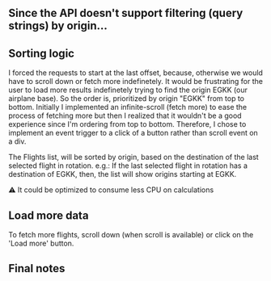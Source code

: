 ## Since the API doesn't support filtering (query strings) by origin...

## Sorting logic

I forced the requests to start at the last offset, because, otherwise we would have to scroll down or fetch more indefinetely.
It would be frustrating for the user to load more results indefinetely trying to find the origin EGKK (our airplane base).
So the order is, prioritized by origin "EGKK" from top to bottom.
Initially I implemented an infinite-scroll (fetch more) to ease the process of fetching more but then I realized that it wouldn't be a good experience since I'm ordering from top to bottom. Therefore, I chose to implement an event trigger to a click of a button rather than scroll event on a div.

The Flights list, will be sorted by origin, based on the destination of the last selected flight in rotation.
e.g.: If the last selected flight in rotation has a destination of EGKK, then, the list will show origins starting at EGKK.

⚠ It could be optimized to consume less CPU on calculations

## Load more data

To fetch more flights, scroll down (when scroll is available) or click on the 'Load more' button.

## Final notes
